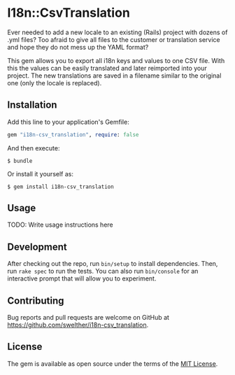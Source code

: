# I18n::CsvTranslation

Ever needed to add a new locale to an existing (Rails) project with dozens of .yml files? Too afraid to give all files to the customer or translation service and hope they do not mess up the YAML format?

This gem allows you to export all i18n keys and values to one CSV file. With this the values can be easily translated and later reimported into your project. The new translations are saved in a filename similar to the original one (only the locale is replaced).

## Installation

Add this line to your application's Gemfile:

```ruby
gem "i18n-csv_translation", require: false
```

And then execute:

    $ bundle

Or install it yourself as:

    $ gem install i18n-csv_translation

## Usage

TODO: Write usage instructions here

## Development

After checking out the repo, run `bin/setup` to install dependencies. Then, run `rake spec` to run the tests. You can also run `bin/console` for an interactive prompt that will allow you to experiment.

## Contributing

Bug reports and pull requests are welcome on GitHub at https://github.com/swelther/i18n-csv_translation.

## License

The gem is available as open source under the terms of the [MIT License](http://opensource.org/licenses/MIT).
